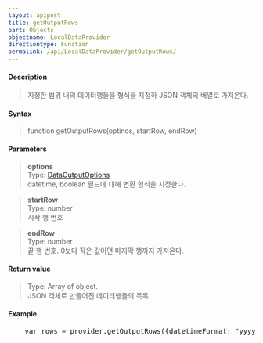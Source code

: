 ```yaml
---
layout: apipost
title: getOutputRows
part: Objects
objectname: LocalDataProvider
directiontype: Function
permalink: /api/LocalDataProvider/getOutputRows/
---
```



#### Description

> 지정한 범위 내의 데이터행들을 형식을 지정하 JSON 객체의 배열로 가져온다.

#### Syntax

> function getOutputRows(optinos, startRow, endRow)  

#### Parameters

> **options**  
> Type: [DataOutputOptions](/api/types/DataOuptputOptions/)  
> datetime, boolean 필드에 대해 변환 형식을 지정한다.  

> **startRow**  
> Type: number  
> 시작 행 번호  

> **endRow**  
> Type: number  
> 끝 행 번호. 0보다 작은 값이면 마지막 행까지 가져온다.  

#### Return value

> Type: Array of object.  
> JSON 객체로 만들어진 데이터행들의 목록.

#### Example

<pre class="prettyprint">
    var rows = provider.getOutputRows({datetimeFormat: "yyyyMMdd"}, 10, 19);
</pre>


